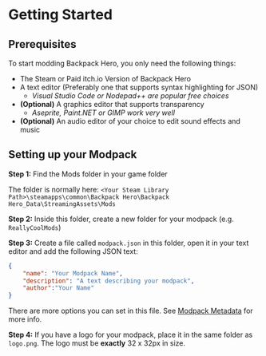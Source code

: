 # Getting Started


## Prerequisites

To start modding Backpack Hero, you only need the following things:

- The Steam or Paid itch.io Version of Backpack Hero
- A text editor (Preferably one that supports syntax highlighting for JSON)
    - *Visual Studio Code or Nodepad++ are popular free choices*
- **(Optional)** A graphics editor that supports transparency
    - *Aseprite, Paint.NET or GIMP work very well*
- **(Optional)** An audio editor of your choice to edit sound effects and music

## Setting up your Modpack

**Step 1:** Find the Mods folder in your game folder

The folder is normally here: `<Your Steam Library Path>\steamapps\common\Backpack Hero\Backpack Hero_Data\StreamingAssets\Mods`

**Step 2:** Inside this folder, create a new folder for your modpack (e.g. `ReallyCoolMods`)

**Step 3:** Create a file called `modpack.json` in this folder, open it in your text editor and add the following JSON text:

```json
{
    "name": "Your Modpack Name", 
    "description": "A text describing your modpack",
    "author":"Your Name"
}

```
There are more options you can set in this file. See [Modpack Metadata](../JSON_Reference/Modpack.md) for more info.

**Step 4:** If you have a logo for your modpack, place it in the same folder as `logo.png`. The logo must be **exactly** 32 x 32px in size.




